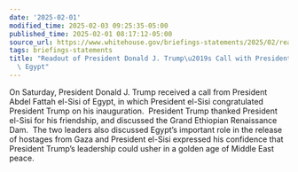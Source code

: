 ```yaml
---
date: '2025-02-01'
modified_time: 2025-02-03 09:25:35-05:00
published_time: 2025-02-01 08:17:12-05:00
source_url: https://www.whitehouse.gov/briefings-statements/2025/02/readout-of-president-donald-j-trumps-call-with-president-el-sisi-of-egypt/
tags: briefings-statements
title: "Readout of President Donald J. Trump\u2019s Call with President el-Sisi of\
  \ Egypt"
---
```

 
On Saturday, President Donald J. Trump received a call from President
Abdel Fattah el-Sisi of Egypt, in which President el-Sisi congratulated
President Trump on his inauguration.  President Trump thanked President
el-Sisi for his friendship, and discussed the Grand Ethiopian
Renaissance Dam.  The two leaders also discussed Egypt’s important role
in the release of hostages from Gaza and President el-Sisi expressed his
confidence that President Trump’s leadership could usher in a golden age
of Middle East peace.
